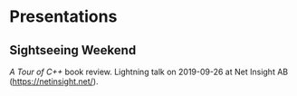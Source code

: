 # Presentations

## Sightseeing Weekend 

_A Tour of C++_ book review. Lightning talk on 2019-09-26 at Net Insight AB (https://netinsight.net/).



